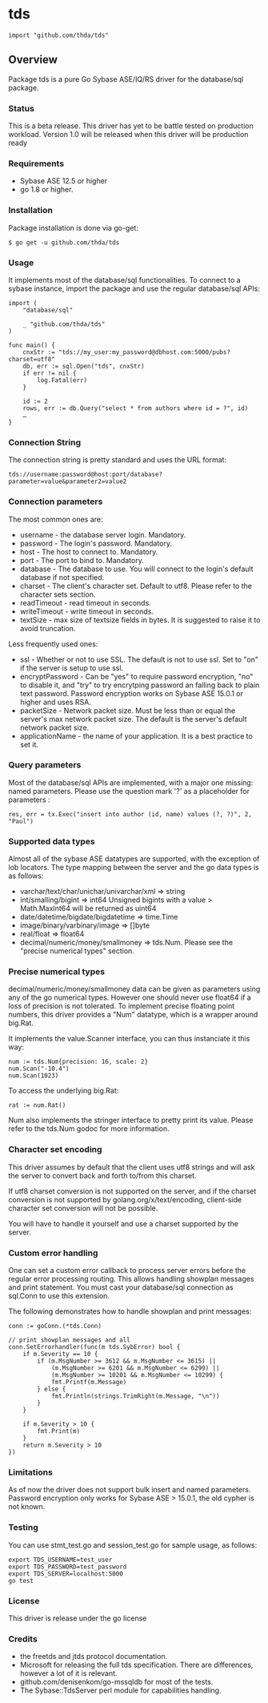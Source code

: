 

# tds
`import "github.com/thda/tds"`

## <a name="pkg-overview">Overview</a>
Package tds is a pure Go Sybase ASE/IQ/RS driver for the database/sql package.

### Status
This is a beta release. This driver has yet to be battle tested on
production workload. Version 1.0 will be released
when this driver will be production ready

### Requirements
* Sybase ASE 12.5 or higher
* go 1.8 or higher.

### Installation
Package installation is done via go-get:


	$ go get -u github.com/thda/tds

### Usage
It implements most of the database/sql functionalities.
To connect to a sybase instance, import the package and
use the regular database/sql APIs:


	import (
		"database/sql"
	
		_ "github.com/thda/tds"
	)
	
	func main() {
		cnxStr := "tds://my_user:my_password@dbhost.com:5000/pubs?charset=utf8"
		db, err := sql.Open("tds", cnxStr)
		if err != nil {
			log.Fatal(err)
		}
	
		id := 2
		rows, err := db.Query("select * from authors where id = ?", id)
		…
	}

### Connection String
The connection string is pretty standard and uses the URL format:


	tds://username:password@host:port/database?parameter=value&parameter2=value2

### Connection parameters
The most common ones are:

* username - the database server login. Mandatory.
* password - The login's password. Mandatory.
* host - The host to connect to. Mandatory.
* port - The port to bind to. Mandatory.
* database - The database to use. You will connect to the login's
default database if not specified.
* charset - The client's character set. Default to utf8.
Please refer to the character sets section.
* readTimeout - read timeout in seconds.
* writeTimeout - write timeout in seconds.
* textSize - max size of textsize fields in bytes.
It is suggested to raise it to avoid truncation.

Less frequently used ones:

* ssl - Whether or not to use SSL. The default is not to use ssl.
Set to "on" if the server is setup to use ssl.
* encryptPassword - Can be "yes" to require password encryption,
"no" to disable it, and "try" to try encrytping password an falling back
to plain text password. Password encryption works on Sybase ASE 15.0.1
or higher and uses RSA.
* packetSize - Network packet size. Must be less than or equal the server's
max network packet size. The default is the server's default network
packet size.
* applicationName - the name of your application.
It is a best practice to set it.

### Query parameters
Most of the database/sql APIs are implemented, with a major one missing:
named parameters. Please use the question mark '?' as a placeholder
for parameters :


	res, err = tx.Exec("insert into author (id, name) values (?, ?)", 2, "Paul")

### Supported data types
Almost all of the sybase ASE datatypes are supported,
with the exception of lob locators.
The type mapping between the server and the go data types is as follows:

* varchar/text/char/unichar/univarchar/xml => string
* int/smalling/bigint => int64
Unsigned bigints with a value > Math.MaxInt64 will be returned as uint64
* date/datetime/bigdate/bigdatetime => time.Time
* image/binary/varbinary/image => []byte
* real/float => float64
* decimal/numeric/money/smallmoney => tds.Num.
Please see the  "precise numerical types" section.

### Precise numerical types
decimal/numeric/money/smallmoney data can be given as parameters using any
of the go numerical types. However one should never use float64
if a loss of precision is not tolerated. To implement precise floating point
numbers, this driver provides a "Num" datatype, which is a wrapper around big.Rat.

It implements the value.Scanner interface, you can thus instanciate it this way:


	num := tds.Num{precision: 16, scale: 2}
	num.Scan("-10.4")
	num.Scan(1023)

To access the underlying big.Rat:


	rat := num.Rat()

Num also implements the stringer interface to pretty print its value.
Please refer to the tds.Num godoc for more information.

### Character set encoding
This driver assumes by default that the client uses utf8 strings and will
ask the server to convert back and forth to/from this charset.

If utf8 charset conversion is not supported on the server, and if the
charset conversion is not supported by golang.org/x/text/encoding,
client-side character set conversion will not be possible.

You will have to handle it yourself and use a charset supported by the server.

### Custom error handling
One can set a custom error callback to process server errors before
the regular error processing routing.
This allows handling showplan messages and print statement.
You must cast your database/sql connection as sql.Conn to use this extension.

The following demonstrates how to handle showplan and print messages:


	conn := goConn.(*tds.Conn)
	
	// print showplan messages and all
	conn.SetErrorhandler(func(m tds.SybError) bool {
		if m.Severity == 10 {
			if (m.MsgNumber >= 3612 && m.MsgNumber <= 3615) ||
				(m.MsgNumber >= 6201 && m.MsgNumber <= 6299) ||
				(m.MsgNumber >= 10201 && m.MsgNumber <= 10299) {
				fmt.Printf(m.Message)
			} else {
				fmt.Println(strings.TrimRight(m.Message, "\n"))
			}
		}
	
		if m.Severity > 10 {
			fmt.Print(m)
		}
		return m.Severity > 10
	})

### Limitations
As of now the driver does not support bulk insert and named parameters.
Password encryption only works for Sybase ASE > 15.0.1, the old cypher is
not known.

### Testing
You can use stmt_test.go and session_test.go for sample usage, as follows:


	export TDS_USERNAME=test_user
	export TDS_PASSWORD=test_password
	export TDS_SERVER=localhost:5000
	go test

### License
This driver is release under the go license

### Credits
* the freetds and jtds protocol documentation.
* Microsoft for releasing the full tds specification.
There are differences, however a lot of it is relevant.
* github.com/denisenkom/go-mssqldb for most of the tests.
* The Sybase::TdsServer perl module for capabilities handling.

